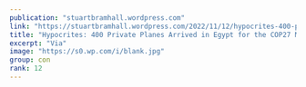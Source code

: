 ```yaml
---
publication: "stuartbramhall.wordpress.com"
link: "https://stuartbramhall.wordpress.com/2022/11/12/hypocrites-400-private-planes-arrived-in-egypt-for-the-cop27-meaningless-elite-orgy/"
title: "Hypocrites: 400 Private Planes Arrived in Egypt for the COP27 Meaningless Elite Orgy"
excerpt: "Via"
image: "https://s0.wp.com/i/blank.jpg"
group: con
rank: 12
---
```

